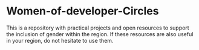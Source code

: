 # Women-of-developer-Circles
This is a repository with practical projects and open resources to support the inclusion of gender within the region. If these resources are also useful in your region, do not hesitate to use them.
